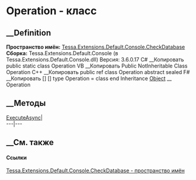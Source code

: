 # Operation - класс
##  __Definition
 **Пространство имён:**
[Tessa.Extensions.Default.Console.CheckDatabase](N_Tessa_Extensions_Default_Console_CheckDatabase.htm)  
 **Сборка:** Tessa.Extensions.Default.Console (в
Tessa.Extensions.Default.Console.dll) Версия: 3.6.0.17
C# __Копировать
     public static class Operation
VB __Копировать
     Public NotInheritable Class Operation
C++ __Копировать
     public ref class Operation abstract sealed
F# __Копировать
     [<AbstractClassAttribute>]
    [<SealedAttribute>]
    type Operation = class end
Inheritance
    [Object](https://learn.microsoft.com/dotnet/api/system.object) __ Operation
##  __Методы
[ExecuteAsync](M_Tessa_Extensions_Default_Console_CheckDatabase_Operation_ExecuteAsync.htm)|  
---|---  
## __См. также
#### Ссылки
[Tessa.Extensions.Default.Console.CheckDatabase - пространство
имён](N_Tessa_Extensions_Default_Console_CheckDatabase.htm)
